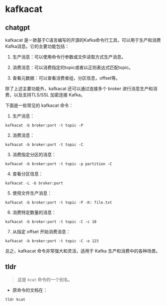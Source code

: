 # kafkacat 
## chatgpt 
kafkacat 是一款基于C语言编写的开源的Kafka命令行工具，可以用于生产和消费Kafka消息。它的主要功能包括：

1. 生产消息：可以使用命令行参数或文件读取方式生产消息。

2. 消费消息：可以消费指定的topic或者以正则表达式匹配topic。

3. 查看元数据：可以查看消费者组，分区信息，offset等。

除了上述主要功能外，kafkacat 还可以通过连接多个 broker 进行消息生产和消费，以及支持TLS/SSL 加密连接 Kafka。

下面是一些常见的 kafkacat 命令：

1. 生产消息：

```
kafkacat -b broker:port -t topic -P
```

2. 消费消息：

```
kafkacat -b broker:port -t topic -C
```

3. 消费指定分区的消息：

```
kafkacat -b broker:port -t topic -p partition -C
```

4. 查看分区信息：

```
kafkacat -L -b broker:port
```

5. 使用文件生产消息：

```
kafkacat -b broker:port -t topic -P -K: file.txt
```

6. 消费特定数量的消息：

```
kafkacat -b broker:port -t topic -C -c 10
```

7. 从指定 offset 开始消费消息：

```
kafkacat -b broker:port -t topic -C -o 123
```

总之，kafkacat 命令非常强大和灵活，适用于 Kafka 生产和消费中的各种场景。 

## tldr 
 
> 这是 `kcat` 命令的一个别名。

- 原命令的文档在：

`tldr kcat`
